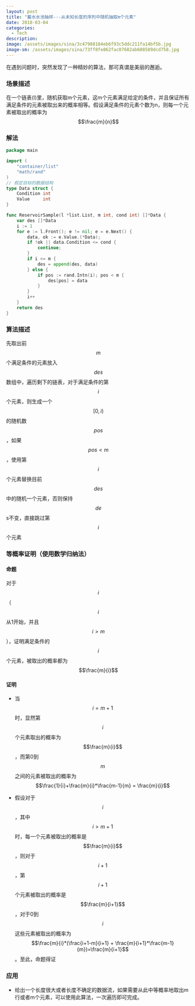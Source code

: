 ```yaml
---
layout: post
title: "蓄水水池抽样---从未知长度的序列中随机抽取m个元素"
date: 2018-03-04
categories:
  - Tech
description: 
image: /assets/images/sina/3c47988184eb6f93c5ddc211fa14bf5b.jpg
image-sm: /assets/images/sina/73ff8fe862fac07682ab608589dcd758.jpg
---
```


<style>
.myMJSmall {
	font-size: 0.8em;
}
</style>
<script type="text/javascript" async
  src="https://cdnjs.cloudflare.com/ajax/libs/mathjax/2.7.1/MathJax.js?config=TeX-MML-AM_CHTML">
</script>

在遇到问题时，突然发现了一种精妙的算法，那可真谓是美丽的邂逅。

### 场景描述

在一个链表(l)里，随机获取m个元素，这m个元素满足给定的条件，并且保证所有满足条件的元素被取出来的概率相等。假设满足条件的元素个数为n，则每一个元素被取出的概率为$$\frac{m}{n}$$

### 解法

```go
package main

import (
	"container/list"
	"math/rand"
)
// 假定目标的数据结构
type Data struct {
	Condition int
	Value     int
}

func ReservoirSample(l *list.List, m int, cond int) []*Data {
	var des []*Data
	i := 1
	for e := l.Front(); e != nil; e = e.Next() {
		data, ok := e.Value.(*Data);
		if !ok || data.Condition <= cond {
			continue;
		}
		if i <= m {
			des = append(des, data)
		} else {
			if pos := rand.Intn(i); pos < m {
				des[pos] = data
			}
		}
		i++
	}
	return des
}
```

### 算法描述

先取出前$$m$$个满足条件的元素放入$$des$$数组中，遍历剩下的链表，对于满足条件的第$$i$$个元素，则生成一个$$[0,i)$$的随机数$$pos$$，如果$$pos < m$$，使用第$$i$$个元素替换目前$$des$$中的随机一个元素，否则保持$$de$$s不变，直接跳过第$$i$$个元素

### 等概率证明（使用数学归纳法）

#### 命题

对于$$i$$（$$i$$从1开始，并且$$i > m$$），证明满足条件的$$i$$个元素，被取出的概率都为$$\frac{m}{i}$$

#### 证明

* 当$$i=m+1$$时，显然第$$i$$个元素取出的概率为$$\frac{m}{i}$$，而第0到$$m$$之间的元素被取出的概率为$$\frac{1}{i}+\frac{m}{i}*\frac{m-1}{m} = \frac{m}{i}$$

* 假设对于$$i$$，其中$$i>m+1$$时，每一个元素被取出的概率是$$\frac{m}{i}$$，则对于$$i+1$$，第$$i+1$$个元素被取出的概率是$$\frac{m}{i+1}$$，对于0到$$i$$这些元素被取出的概率为$$\frac{m}{i}*(\frac{i+1-m}{i+1} + \frac{m}{i+1}*\frac{m-1}{m})=\frac{m}{i+1}$$。至此，命题得证

### 应用

* 给出一个长度很大或者长度不确定的数据流，如果需要从此中等概率地取出m行或者m个元素，可以使用此算法，一次遍历即可完成。

